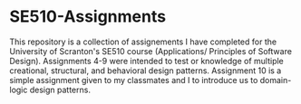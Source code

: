 # SE510-Assignments

  This repository is a collection of assignements I have completed for the University of Scranton's SE510 course (Applications/ Principles of Software Design). 
Assignments 4-9 were intended to test or knowledge of multiple creational, structural, and behavioral design patterns. Assignment 10 is a simple assignment given 
to my classmates and I to introduce us to domain-logic design patterns.
